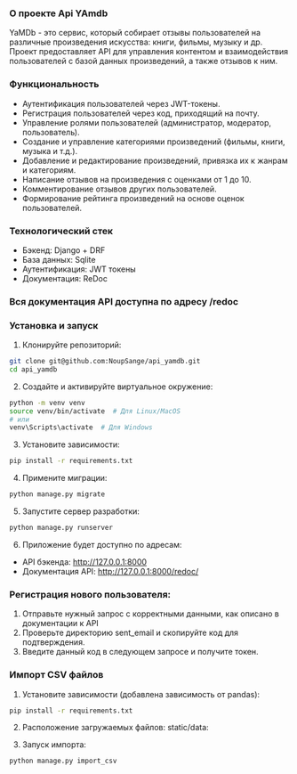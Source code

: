 ### О проекте Api YAmdb
YaMDb - это сервис, который собирает отзывы пользователей на различные произведения искусства: книги, фильмы, музыку и др. Проект предоставляет API для управления контентом и взаимодействия пользователей с базой данных произведений, а также отзывов к ним.

### Функциональность

- Аутентификация пользователей через JWT-токены.
- Регистрация пользователей через код, приходящий на почту.
- Управление ролями пользователей (администратор, модератор, пользователь).
- Создание и управление категориями произведений (фильмы, книги, музыка и т.д.).
- Добавление и редактирование произведений, привязка их к жанрам и категориям.
- Написание отзывов на произведения с оценками от 1 до 10.
- Комментирование отзывов других пользователей.
- Формирование рейтинга произведений на основе оценок пользователей.

### Технологический стек
- Бэкенд: Django + DRF
- База данных: Sqlite
- Аутентификация: JWT токены
- Документация: ReDoc

### Вся документация API доступна по адресу /redoc

### Установка и запуск
1. Клонируйте репозиторий:
```bash
git clone git@github.com:NoupSange/api_yamdb.git
cd api_yamdb
```

2. Создайте и активируйте виртуальное окружение:
```bash
python -m venv venv
source venv/bin/activate  # Для Linux/MacOS
# или
venv\Scripts\activate  # Для Windows
```

3. Установите зависимости:
```bash
pip install -r requirements.txt
```

4. Примените миграции:
```bash
python manage.py migrate
```

5. Запустите сервер разработки:
```bash
python manage.py runserver
```

6. Приложение будет доступно по адресам:
- API бэкенда: http://127.0.0.1:8000
- Документация API: http://127.0.0.1:8000/redoc/


### Регистрация нового пользователя:

1. Отправьте нужный запрос с корректными данными, как описано в документации к API
2. Проверьте директорию sent_email и скопируйте код для подтверждения.
3. Введите данный код в следующем запросе и получите токен.


### Импорт CSV файлов

1. Установите зависимости (добавлена зависимость от pandas):
```bash
pip install -r requirements.txt
```

2. Расположение загружаемых файлов: static/data:

3. Запуск импорта:
```bash
python manage.py import_csv 
```
